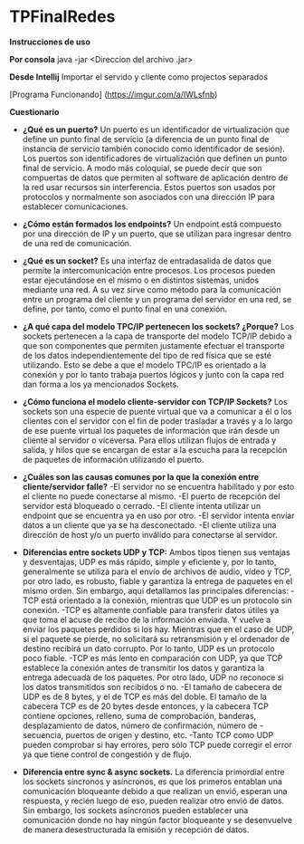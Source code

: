 # TPFinalRedes

**Instrucciones de uso**

**Por consola**
java -jar <Direccion del archivo .jar>
  
**Desde Intellij**
Importar el servido y cliente como projectos separados

[Programa Funcionando] (https://imgur.com/a/IWLsfnb)

**Cuestionario**

- **¿Qué es un puerto?**
Un puerto es un identificador de virtualización que define un punto final de servicio (a diferencia de un punto final de instancia de servicio también conocido como identificador de sesión).
Los puertos son identificadores de virtualización que definen un punto final de servicio. A modo más coloquial, se puede decir que son compuertas de datos que permiten al software de aplicación dentro de la red usar recursos sin interferencia. Estos puertos son usados por protocolos y normalmente son asociados con una dirección IP para establecer comunicaciones.


- **¿Cómo están formados los endpoints?**
Un endpoint está compuesto por una dirección de IP y un puerto, que se utilizan para ingresar dentro de una red de comunicación.

- **¿Qué es un socket?**
Es una interfaz de entrada­salida de datos que permite la intercomunicación entre procesos.
Los procesos pueden estar ejecutándose en el mismo o en distintos sistemas, unidos mediante una red.
A su vez sirve como método para la comunicación entre un programa del cliente y un programa del servidor en una red, se define, por tanto, como el punto final en una conexión.

- **¿A qué capa del modelo TPC/IP pertenecen los sockets? ¿Porque?**
Los sockets pertenecen a la capa de transporte del modelo TCP/IP debido a que son componentes que permiten justamente efectuar el transporte de los datos independientemente del tipo de red física que se esté utilizando.
Esto se debe a que el modelo TPC/IP es orientado a la conexión y por lo tanto trabaja puertos lógicos y junto con la capa red dan forma a los ya mencionados Sockets.

- **¿Cómo funciona el modelo cliente-servidor con TCP/IP Sockets?**
Los sockets son una especie de puente virtual que va a comunicar a él o los clientes con el servidor con el fin de poder trasladar a través y a lo largo de ese puente virtual los paquetes de información que irán desde un cliente al servidor o viceversa. Para ellos utilizan flujos de entrada y salida, y hilos que se encargan de estar a la escucha para la recepción de paquetes de información utilizando el puerto.

- **¿Cuáles son las causas comunes por la que la conexión entre cliente/servidor falle?**
-El servidor no se encuentra habilitado y por esto el cliente no puede conectarse al mismo.
-El puerto de recepción del servidor está bloqueado o cerrado.
-El cliente intenta utilizar un endpoint que se encuentra ya en uso por otro.
-El servidor intenta enviar datos a un cliente que ya se ha desconectado.
-El cliente utiliza una dirección de host y/o un puerto inválido para conectarse al servidor.

- **Diferencias entre sockets UDP y TCP:**
Ambos tipos tienen sus ventajas y desventajas, UDP es más rápido, simple y eficiente y, por lo tanto, generalmente se utiliza para el envío de archivos de audio, vídeo y TCP, por otro lado, es robusto, fiable y garantiza la entrega de paquetes en el mismo orden.
Sin embargo, aquí detallamos las principales diferencias:
-TCP está orientado a la conexión, mientras que UDP es un protocolo sin conexión.
-TCP es altamente confiable para transferir datos útiles ya que toma el acuse de recibo de la información enviada. Y vuelve a enviar los paquetes perdidos si los hay. Mientras que en el caso de UDP, si el paquete se pierde, no solicitará su retransmisión y el ordenador de destino recibirá un dato corrupto. Por lo tanto, UDP es un protocolo poco fiable.
-TCP es más lento en comparación con UDP, ya que TCP establece la conexión antes de transmitir los datos y garantiza la entrega adecuada de los paquetes. Por otro lado, UDP no reconoce si los datos transmitidos son recibidos o no.
-El tamaño de cabecera de UDP es de 8 bytes, y el de TCP es más del doble. El tamaño de la cabecera TCP es de 20 bytes desde entonces, y la cabecera TCP contiene opciones, relleno, suma de comprobación, banderas, desplazamiento de datos, número de confirmación, número de -secuencia, puertos de origen y destino, etc.
-Tanto TCP como UDP pueden comprobar si hay errores, pero sólo TCP puede corregir el error ya que tiene control de congestión y de flujo.

- **Diferencia entre sync & async sockets.**
La diferencia primordial entre los sockets síncronos y asíncronos, es que los primeros entablan una comunicación bloqueante debido a que realizan un envió, esperan una respuesta, y recién luego de eso, pueden realizar otro envió de datos. Sin embargo, los sockets asíncronos pueden establecer una comunicación donde no hay ningún factor bloqueante y se desenvuelve de manera desestructurada la emisión y recepción de datos.
